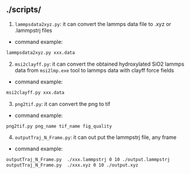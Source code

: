 ## ./scripts/
1. `lammpsdata2xyz.py`: it can convert the lammps data file to .xyz or .lammpstrj files
- command example:
```bash
lammpsdata2xyz.py xxx.data 
```
2. `msi2clayff.py`: it can convert the obtained hydroxylated SiO2 lammps data from `msi2lmp.exe` tool to lammps data with clayff force fields 
- command example:
```bash
msi2clayff.py xxx.data
```
3. `png2tif.py`: it can convert the png to tif
- command example:
```bash
png2tif.py png_name tif_name fig_quality
```
4. `outputTraj_N_Frame.py`: it can out put the lammpstrj file, any frame
- command example:
```bash
outputTraj_N_Frame.py  ./xxx.lammpstrj 0 10 ./output.lammpstrj
outputTraj_N_Frame.py  ./xxx.xyz 0 10 ./output.xyz
```


